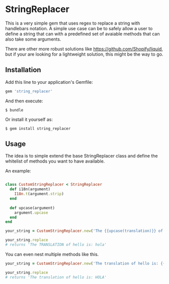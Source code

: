 # StringReplacer

This is a very simple gem that uses regex to replace a string with handlebars notation. A simple use case can be to safely allow a user to define a string that can with a predefined set of avaiable methods that can also take some arguments.

There are other more robust solutions like https://github.com/Shopify/liquid, but if your are looking for a lightweight solution, this might be the way to go.


## Installation

Add this line to your application's Gemfile:

```ruby
gem 'string_replacer'
```

And then execute:

    $ bundle

Or install it yourself as:

    $ gem install string_replacer

## Usage

The idea is to simple extend the base StringReplacer class and define the whitelist of methods you want to have available.

An example:
```ruby

class CustomStringReplacer < StringReplacer
  def i18n(argument)
    I18n.t(argument.strip)
  end
  
  def upcase(argument)
    argument.upcase
  end
end

your_string = CustomStringReplacer.new('The {{upcase(translation)}} of hello is: {{i18n(hello)}}')

your_string.replace
# returns 'The TRANSLATION of hello is: hola'
```

You can even nest multiple methods like this.

```ruby
your_string = CustomStringReplacer.new('The translation of hello is: {{upcase(i18n(hello))}}')

your_string.replace
# returns 'The translation of hello is: HOLA'
```
